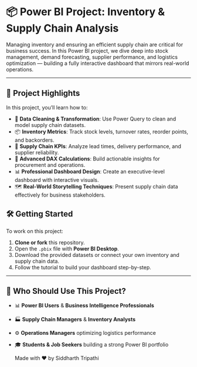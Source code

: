 # 📦 Power BI Project: Inventory & Supply Chain Analysis 

Managing inventory and ensuring an efficient supply chain are critical for business success. In this Power BI project, we dive deep into stock management, demand forecasting, supplier performance, and logistics optimization — building a fully interactive dashboard that mirrors real-world operations.

---

## 🚀 Project Highlights

In this project, you’ll learn how to:
- 🧹 **Data Cleaning & Transformation**: Use Power Query to clean and model supply chain datasets.
- 📦 **Inventory Metrics**: Track stock levels, turnover rates, reorder points, and backorders.
- 🚚 **Supply Chain KPIs**: Analyze lead times, delivery performance, and supplier reliability.
- 🔢 **Advanced DAX Calculations**: Build actionable insights for procurement and operations.
- 📊 **Professional Dashboard Design**: Create an executive-level dashboard with interactive visuals.
- 🗺️ **Real-World Storytelling Techniques**: Present supply chain data effectively for business stakeholders.


## 🛠 Getting Started

To work on this project:
1. **Clone or fork** this repository.
2. Open the `.pbix` file with **Power BI Desktop**.
3. Download the provided datasets or connect your own inventory and supply chain data.
4. Follow the tutorial to build your dashboard step-by-step.
---

## 🎯 Who Should Use This Project?

- 📊 **Power BI Users** & **Business Intelligence Professionals**
- 🏭 **Supply Chain Managers** & **Inventory Analysts**
- ⚙️ **Operations Managers** optimizing logistics performance
- 🎓 **Students & Job Seekers** building a strong Power BI portfolio




    Made with ❤️ by Siddharth Tripathi

